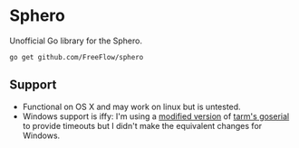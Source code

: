 Sphero
===

Unofficial Go library for the Sphero.

`go get github.com/FreeFlow/sphero`

Support
---

* Functional on OS X and may work on linux but is untested.
* Windows support is iffy: I'm using a [modified version](https://github.com/Freeflow/goserial) of [tarm's goserial](https://github.com/tarm/goserial) to provide timeouts but I didn't make the equivalent changes for Windows.